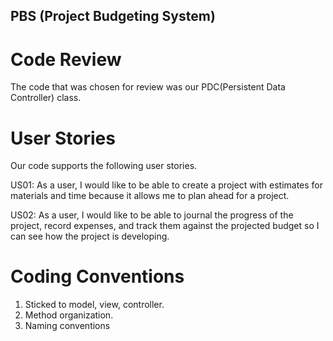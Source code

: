 ## PBS (Project Budgeting System)

# Code Review
 The code that was chosen for review was our PDC(Persistent Data Controller) class.
 
 # User Stories
 Our code supports the following user stories.
 
   US01: As a user, I would like to be able to create a project with estimates for materials and time because it allows me to plan ahead for a project.
   
   US02: As a user, I would like to be able to journal the progress of the project, record expenses, and track them against the projected budget so I can see how the project is developing.
   
# Coding Conventions

1. Sticked to model, view, controller.
2. Method organization.
3. Naming conventions
